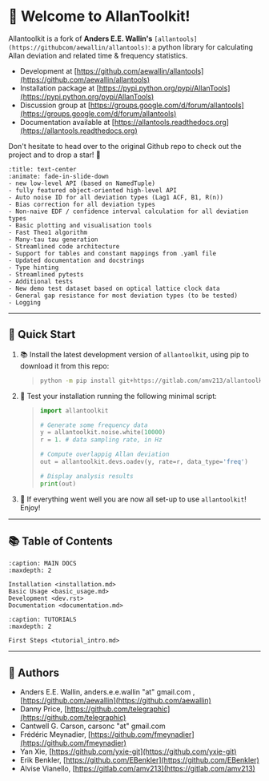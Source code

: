 # 📑 Welcome to AllanToolkit!

Allantoolkit is a fork of **Anders E.E. Wallin's** `[allantools](https://githubcom/aewallin/allantools)`: a python library for calculating Allan deviation and related time & frequency statistics.

* Development at [https://github.com/aewallin/allantools](https://github.com/aewallin/allantools)
* Installation package at [https://pypi.python.org/pypi/AllanTools](https://pypi.python.org/pypi/AllanTools)
* Discussion group at [https://groups.google.com/d/forum/allantools](https://groups.google.com/d/forum/allantools)
* Documentation available at [https://allantools.readthedocs.org](https://allantools.readthedocs.org)

Don't hesitate to head over to the original Github repo to check out the 
project and to drop a star! 🌟



```{dropdown} 🔥 CHANGELOG
:title: text-center
:animate: fade-in-slide-down
- new low-level API (based on NamedTuple)
- fully featured object-oriented high-level API
- Auto noise ID for all deviation types (Lag1 ACF, B1, R(n))
- Bias correction for all deviation types
- Non-naive EDF / confidence interval calculation for all deviation types
- Basic plotting and visualisation tools
- Fast Theo1 algorithm
- Many-tau tau generation
- Streamlined code architecture
- Support for tables and constant mappings from .yaml file
- Updated documentation and docstrings
- Type hinting
- Streamlined pytests
- Additional tests
- New demo test dataset based on optical lattice clock data
- General gap resistance for most deviation types (to be tested)
- Logging
```

---

## 🚀 Quick Start

1. 📚 Install the latest development version of `allantoolkit`, using pip to 
   download it from this repo:

    >```bash
    >python -m pip install git+https://gitlab.com/amv213/allantoolkit.git
    >```
   
2. 🐍 Test your installation running the following minimal script:

   >```python
   >import allantoolkit
   > 
   ># Generate some frequency data
   >y = allantoolkit.noise.white(10000)
   >r = 1. # data sampling rate, in Hz
   >
   ># Compute overlappig Allan deviation
   >out = allantoolkit.devs.oadev(y, rate=r, data_type='freq')
   >
   ># Display analysis results
   >print(out)
   >```

3. 🎉 If everything went well you are now all set-up to use `allantoolkit`! 
   Enjoy!

---

## 📚 Table of Contents


```{toctree}
:caption: MAIN DOCS
:maxdepth: 2

Installation <installation.md>
Basic Usage <basic_usage.md>
Development <dev.rst>
Documentation <documentation.md>
```

```{toctree}
:caption: TUTORIALS
:maxdepth: 2

First Steps <tutorial_intro.md>
```

---

## 📝 Authors

* Anders E.E. Wallin, anders.e.e.wallin "at" gmail.com , 
  [https://github.com/aewallin](https://github.com/aewallin)
* Danny Price, [https://github.com/telegraphic](https://github.com/telegraphic)
* Cantwell G. Carson, carsonc "at" gmail.com
* Frédéric Meynadier, [https://github.com/fmeynadier](https://github.com/fmeynadier)
* Yan Xie, [https://github.com/yxie-git](https://github.com/yxie-git)
* Erik Benkler, [https://github.com/EBenkler](https://github.com/EBenkler)
* Alvise Vianello, [https://gitlab.com/amv213](https://gitlab.com/amv213)